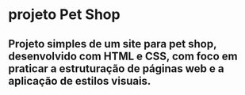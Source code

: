 <h1>projeto Pet Shop</h1>

<h2>Projeto simples de um site para pet shop, desenvolvido com HTML e CSS, com foco em praticar a estruturação de páginas web e a aplicação de estilos visuais.</h2>
